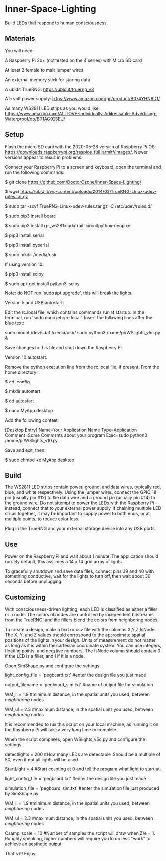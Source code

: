 # Inner-Space-Lighting
Build LEDs that respond to human consciousness.

## Materials

You will need:

A Raspberry Pi 3b+ (not tested on the 4 series) with Micro SD card

At least 2 female to male jumper wires

An external memory stick for storing data

A ubldit TrueRNG: https://ubld.it/truerng_v3

A 5 volt power supply: https://www.amazon.com/gp/product/B074YHN8D1/

As many WS2811 LED strips as you would like: https://www.amazon.com/ALITOVE-Individually-Addressable-Advertising-Waterproof/dp/B01AG923EU/

## Setup

Flash the micro SD card with the 2020-05-28 version of Raspberry Pi OS: https://downloads.raspberrypi.org/raspios_full_armhf/images/. Newer versions appear to result in problems.

Connect your Raspberry Pi to a screen and keyboard, open the terminal and run the following commands:

$ git clone https://github.com/DoctorOzone/Inner-Space-Lighting/

$ wget https://ubld.it/wp-content/uploads/2014/02/TrueRNG-Linux-udev-rules.tar.gz

$ sudo tar -zxvf TrueRNG-Linux-udev-rules.tar.gz -C /etc/udev/rules.d/

$ sudo pip3 install board

$ sudo pip3 install rpi_ws281x adafruit-circuitpython-neopixel

$ pip3 install serial

$ pip3 install pyserial

$ sudo mkdir /media/usb

If using version 10:

$ pip3 install scipy

$ sudo apt-get install python3-scipy


Note: do NOT run 'sudo apt upgrade', this will break the lights.

Version 5 and USB autostart:

Edit the rc.local file, which contains commands run at startup. In the terminal, run 'sudo nano /etc/rc.local'. Insert the following lines after the blue text:

sudo mount /dev/sda1 /media/usb/
sudo python3 /home/pi/WSlights_v5c.py &

Save changes to this file and shut down the Raspberry Pi.

Version 10 autostart:

Remove the python execution line from the rc.local file, if present. From the home directory:

$ cd .config

$ mkdir autostart

$ cd autostart

$ nano MyApp.desktop

Add the following content:

[Desktop Entry]
Name=Your Application Name
Type=Application
Comment=Some Comments about your program
Exec=sudo python3 /home/pi/WSlights_v10.py

Save and exit, then:

$ sudo chmod +x MyApp.desktop

## Build

The WS2811 LED strips contain power, ground, and data wires, typically red, blue, and white respectively. Using the jumper wires, connect the GPIO 18 pin (usually pin #12) to the data wire and a ground pin (usually pin #14) to the ground wire. Do not attempt to power the LEDs with the Raspberry Pi - instead, connect that to your external power supply. If chaining multiple LED strips together, it may be important to supply power to both ends, or at multiple points, to reduce color loss.

Plug in the TrueRNG and your external storage device into any USB ports.

## Use

Power on the Raspberry Pi and wait about 1 minute. The application should run. By default, this assumes a 14 x 14 grid array of lights.

To gracefully shutdown and save data files, connect pins 39 and 40 with something conductive, wait for the lights to turn off, then wait about 30 seconds before unplugging.

## Customizing

With consciousness-driven lighting, each LED is classified as either a filler or a node. The colors of nodes are controlled by independent bitstreams from the TrueRNG, and the fillers blend the colors from neighboring nodes.

To create a design, make a text or csv file with the columns X,Y,Z,IsNode. The X, Y, and Z values should corrospond to the approximate spatial positions of the lights in your design. Units of measurement do not matter, as long as it is within the cartesian coordinate system. You can use integers, floating points, and negative numbers. The IsNode column should contain 0 if the LED is a filler, and 1 if it is a node.

Open SimShape.py and configure the settings:


light_config_file = 'pegboard.txt' #enter the design file you just made

output_filename = 'pegboard_sim.txt' #name of output file for simulation

WM_ll = 1.9 #minimum distance, in the spatial units you used, between *neighboring* nodes

WM_ul = 2.3 #maximum distance, in the spatial units you used, between *neighboring* nodes


It is recommended to run this script on your local machine, as running it on the Raspberry Pi will take a very long time to complete.

When the script completes, open WSlights_v5c.py and configure the settings:


detectlights = 200 #How many LEDs are detectable. Should be a multiple of 50, even if not all lights will be used.

StartLight = 4 #Start counting at 0 and tell the program what light to start at.

light_config_file = 'pegboard.txt' #enter the design file you just made

simulation_file = 'pegboard_sim.txt' #enter the simulation file just produced by SimShape.py

WM_ll = 1.9 #minimum distance, in the spatial units you used, between *neighboring* nodes

WM_ul = 2.3 #maximum distance, in the spatial units you used, between *neighboring* nodes

Csamp_scale = 10 #Number of samples the script will draw when Z/e = 1. Roughly speaking, higher numbers will require you to do less "work" to achieve an aesthetic output.


That's it! Enjoy
